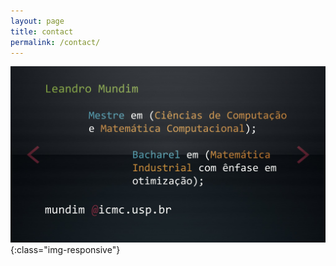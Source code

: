 ```yaml
---
layout: page
title: contact
permalink: /contact/
---
```

![My helpful screenshot](contato.jpg){:class="img-responsive"}
